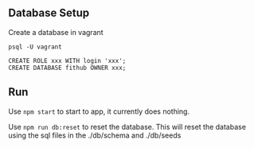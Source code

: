 ## Database Setup

Create a database in vagrant

```
psql -U vagrant
```

```
CREATE ROLE xxx WITH login 'xxx';
CREATE DATABASE fithub OWNER xxx;
```

## Run

Use `npm start` to start to app, it currently does nothing.

Use `npm run db:reset` to reset the database. This will reset the database using the sql files in the ./db/schema and ./db/seeds
